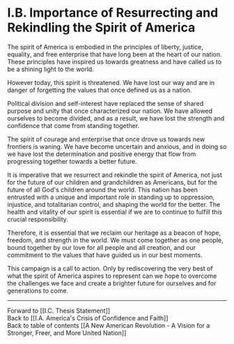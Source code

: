 # I.B. Importance of Resurrecting and Rekindling the Spirit of America

The spirit of America is embodied in the principles of liberty, justice, equality, and free enterprise that have long been at the heart of our nation. These principles have inspired us towards greatness and have called us to be a shining light to the world.

However today, this spirit is threatened. We have lost our way and are in danger of forgetting the values that once defined us as a nation. 

Political division and self-interest have replaced the sense of shared purpose and unity that once characterized our nation. We have allowed ourselves to become divided, and as a result, we have lost the strength and confidence that come from standing together.

The spirit of courage and enterprise that once drove us towards new frontiers is waning. We have become uncertain and anxious, and in doing so we have lost the determination and positive energy that flow from progressing together towards a better future. 

It is imperative that we resurrect and rekindle the spirit of America, not just for the future of our children and grandchildren as Americans, but for the future of all God's children around the world. This nation has been entrusted with a unique and important role in standing up to oppression, injustice, and totalitarian control, and shaping the world for the better. The health and vitality of our spirit is essential if we are to continue to fulfill this crucial responsibility.

Therefore, it is essential that we reclaim our heritage as a beacon of hope, freedom, and strength in the world. We must come together as one people, bound together by our love for all people and all creation, and our commitment to the values that have guided us in our best moments.

This campaign is a call to action. Only by rediscovering the very best of what the spirit of America aspires to represent can we hope to overcome the challenges we face and create a brighter future for ourselves and for generations to come. 

___

Forward to [[I.C. Thesis Statement]]      
Back to [[I.A. America's Crisis of Confidence and Faith]]      
Back to table of contents [[A New American Revolution - A Vision for a Stronger, Freer, and More United Nation]]  